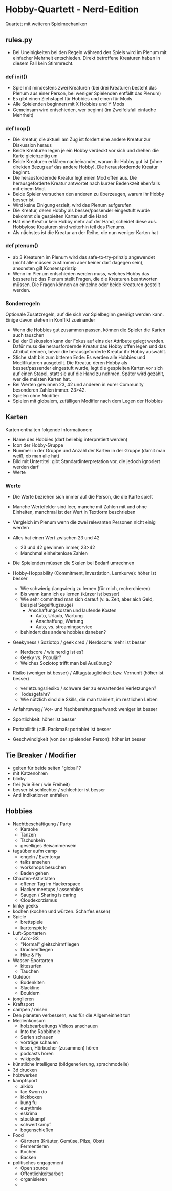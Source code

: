 # Hobby-Quartett - Nerd-Edition

Quartett mit weiteren Spielmechaniken

## rules.py

- Bei Uneinigkeiten bei den Regeln während des Spiels wird im Plenum mit einfacher Mehrheit entschieden. Direkt betroffene Kreaturen haben in diesem Fall kein Stimmrecht.

### def init()

- Spiel mit mindestens zwei Kreaturen (bei drei Kreaturen besteht das Plenum aus einer Person, bei weniger Spielenden entfällt das Plenum)
- Es gibt einen Ziehstapel für Hobbies und einen für Mods
- Alle Spielenden beginnen mit X Hobbies und Y Mods
- Gemeinsam wird entschieden, wer beginnt (im Zweifelsfall einfache Mehrheit)

### def loop()

- Die Kreatur, die aktuell am Zug ist fordert eine andere Kreatur zur Diskussion heraus
- Beide Kreaturen legen je ein Hobby verdeckt vor sich und drehen die Karte gleichzeitig um
- Beide Kreaturen erklären nacheinander, warum ihr Hobby gut ist (ohne direkten Bezug auf das andere Hobby). Die herausfordernde Kreatur beginnt.
- Die herausfordernde Kreatur legt einen Mod offen aus. Die herausgeforderte Kreatur antwortet nach kurzer Bedenkzeit ebenfalls mit einem Mod.
- Beide Spieler versuchen den anderen zu überzeugen, warum ihr Hobby besser ist
- Wird keine Einigung erzielt, wird das Plenum aufgerufen
- Die Kreatur, deren Hobby als besser/passender eingestuft wurde bekommt die gespielten Karten auf die Hand
- Hat eine Kreatur kein Hobby mehr auf der Hand, scheidet diese aus. Hobbylose Kreaturen sind weiterhin teil des Plenums.
- Als nächstes ist die Kreatur an der Reihe, die nun weniger Karten hat

### def plenum()

- ab 3 Kreaturen im Plenum wird das safe-to-try-prinzip angewendet (nicht alle müssen zustimmen aber keiner darf dagegen sein), ansonsten gilt Konsensprinzip
- Wenn im Plenum entschieden werden muss, welches Hobby das bessere ist: das Plenum stellt Fragen, die die Kreaturen beantworten müssen. Die Fragen können an einzelne oder beide Kreaturen gestellt werden.

### Sonderregeln

Optionale Zusatzregeln, auf die sich vor Spielbeginn geeinigt werden kann. Einige davon stehen in Konflikt zueinander

- Wenn die Hobbies gut zusammen passen, können die Spieler die Karten auch tauschen
- Bei der Diskussion kann der Fokus auf eins der Attribute gelegt werden. Dafür muss die herausfordernde Kreatur das Hobby offen legen und das Attribut nennen, bevor die herausgeforderte Kreatur ihr Hobby auswählt.
- Stiche statt bis zum bitteren Ende: Es werden alle Hobbies und Modifikatoren ausgeteilt. Die Kreatur, deren Hobby als besser/passender eingestuft wurde, legt die gespielten Karten vor sich auf einen Stapel, statt sie auf die Hand zu nehmen. Später wird gezählt, wer die meisten Karten hat.
- Bei Werten gewinnen 23, 42 und anderen in eurer Community besonderen Zahlen immer. 23>42.
- Spielen ohne Modifier
- Spielen mit globalem, zufälligen Modifier nach dem Legen der Hobbies

## Karten

Karten enthalten folgende Informationen:

- Name des Hobbies (darf beliebig interpretiert werden)
- Icon der Hobby-Gruppe
- Nummer in der Gruppe und Anzahl der Karten in der Gruppe (damit man weiß, ob man alle hat)
- Bild mit Untertitel: gibt Standardinterpretation vor, die jedoch ignoriert werden darf
- Werte

### Werte

- Die Werte beziehen sich immer auf die Person, die die Karte spielt
- Manche Wertefelder sind leer, manche mit Zahlen mit und ohne Einheiten, manchmal ist der Wert in Textform beschrieben
- Vergleich im Plenum wenn die zwei relevanten Personen nicht einig werden
- Alles hat einen Wert zwischen 23 und 42
  - 23 und 42 gewinnen immer, 23>42
  - Manchmal einheitenlose Zahlen
- Die Spielenden müssen die Skalen bei Bedarf umrechnen

- Hobby-Hoppability (Commitment, Investistion, Lernkurve): höher ist besser
  - Wie schwierig /langwierig zu lernen (für mich, recherchieren)
  - Bis wann kann ich es lernen (kürzer ist besser)
  - Wie sehr committed man sich darauf (v. a. Zeit, aber aich Geld, Beispiel Segelflugzeuge)
    - Anschaffungskosten und laufende Kosten
      - Auto, Urlaub, Wartung
      - Anschaffung, Wartung
      - Auto, vs. streamingservice
  - behindert das andere hobbies daneben?
- Geekyness / Soziotop / geek cred / Nerdscore: mehr ist besser
  - Nerdscore / wie nerdig ist es?
  - Geeky vs. Populär?
  - Welches Soziotop trifft man bei Ausübung?
- Risiko (weniger ist besser) / Alltagstauglichkeit bzw. Vernunft (höher ist besser)
  - verletzungsriesiko / schwere der zu erwartenden Verletzungen?
  - Todesgefahr?
  - Wie nützlich sind die Skills, die man trainiert, im restlichen Leben
- Anfahrtsweg / Vor- und Nachbereitungsaufwand: weniger ist besser
- Sportlichkeit: höher ist besser
- Portabilität (z.B. Packmaß: portablet ist besser
- Geschwindigkeit (von der spielenden Person): höher ist besser

## Tie Breaker / Modifier

- gelten für beide seiten "global"?
- mit Katzenohren
- blinky
- frei (wie Bier / wie Freiheit)
- besser ist schlechter / schlechter ist besser
- Anti Indikationen entfallen

## Hobbies
 - Nachtbeschäftigung / Party
   - Karaoke
   - Tanzen
   - Tschunkeln
   - geselliges Beisammensein
 - tagsüber aufm camp
   - engeln / Eventorga
   - talks ansehen
   - workshops besuchen
   - Baden gehen
 - Chaoten-Aktivitäten
   - offener Tag im Hackerspace
   - Hacker meetups / assemblies 
   - Saugen / Sharing is caring
   - Cloudexorzismus
 - kinky geeks
 - kochen (kochen und würzen. Scharfes essen)
 - Spiele
   - brettspiele
   - kartenspiele
 - Luft-Sportarten
   - Acro-GS
   - "Normal" gleitschirmfliegen
   - Drachenfliegen
   - Hike & Fly
 - Wasser-Sportarten
   - kitesurfen
   - Tauchen
 - Outdoor
   - Bodenkiten
   - Slackline
   - Bouldern
 - jonglieren
 - Kraftsport
 - campen / reisen
 - Den planeten verbessern, was für die Allgemeinheit tun
 - Medienkonsum
   - holzbearbeitungs Videos anschauen
   - Into the Rabbithole
   - Serien schauen
   - vorträge schauen
   - lesen, Hörbücher (zusammen) hören
   - podcasts hören
   - wikipedia
 - künstliche Intelligenz (bildgenerierung, sprachmodelle)
 - 3d drucken
 - holzwerken
 - kampfsport
   - aikido
   - tae Kwon do
   - kickboxen
   - kung fu
   - eurythmie
   - eskrima
   - stockkampf
   - schwertkampf
   - bogenschießen
 - Food
   - Gärtnern (Kräuter, Gemüse, Pilze, Obst)
   - Fermentieren
   - Kochen
   - Backen
- politisches engagement
  - Open source
  - Öffentlichkeitsarbeit
  - organisieren
  -
